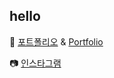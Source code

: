 ## hello
📑 [포트폴리오](https://drive.google.com/file/d/1J7IkOXpqhdNi0jAOiOCJ9yfsrMrzSA9Y/view?usp=sharing) & [Portfolio](https://drive.google.com/file/d/11U4GJEVoVnfurs0AQ28HT2n4Jiba4ZuW/view?usp=sharing)

📷 [인스타그램](https://www.instagram.com/ssh10_16/)

<!--
**seo1016/seo1016** is a ✨ _special_ ✨ repository because its `README.md` (this file) appears on your GitHub profile.

Here are some ideas to get you started:

- 🔭 I’m currently working on ...
- 🌱 I’m currently learning ...
- 👯 I’m looking to collaborate on ...
- 🤔 I’m looking for help with ...
- 💬 Ask me about ...
- 📫 How to reach me: ...
- 😄 Pronouns: ...
- ⚡ Fun fact: ...
-->
